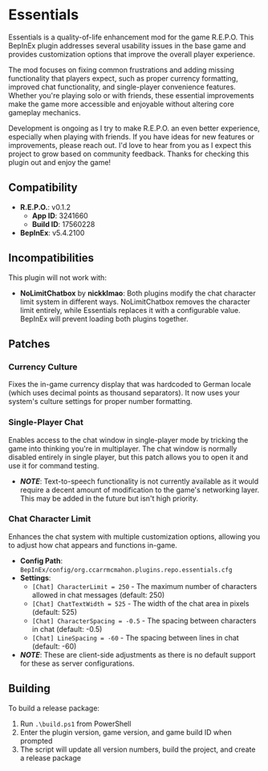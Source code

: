 # Essentials

Essentials is a quality-of-life enhancement mod for the game R.E.P.O. This BepInEx plugin addresses several usability issues in the base game and provides customization options that improve the overall player experience.

The mod focuses on fixing common frustrations and adding missing functionality that players expect, such as proper currency formatting, improved chat functionality, and single-player convenience features. Whether you're playing solo or with friends, these essential improvements make the game more accessible and enjoyable without altering core gameplay mechanics.

Development is ongoing as I try to make R.E.P.O. an even better experience, especially when playing with friends. If you have ideas for new features or improvements, please reach out. I'd love to hear from you as I expect this project to grow based on community feedback. Thanks for checking this plugin out and enjoy the game!

## Compatibility

-   **R.E.P.O.**: v0.1.2
    -   **App ID**: 3241660
    -   **Build ID**: 17560228
-   **BepInEx**: v5.4.2100

## Incompatibilities

This plugin will not work with:

-   **NoLimitChatbox** by **nickklmao**: Both plugins modify the chat character limit system in different ways. NoLimitChatbox removes the character limit entirely, while Essentials replaces it with a configurable value. BepInEx will prevent loading both plugins together.

## Patches

### Currency Culture

Fixes the in-game currency display that was hardcoded to German locale (which uses decimal points as thousand separators). It now uses your system's culture settings for proper number formatting.

### Single-Player Chat

Enables access to the chat window in single-player mode by tricking the game into thinking you're in multiplayer. The chat window is normally disabled entirely in single player, but this patch allows you to open it and use it for command testing.

-   **_NOTE_**: Text-to-speech functionality is not currently available as it would require a decent amount of modification to the game's networking layer. This may be added in the future but isn't high priority.

### Chat Character Limit

Enhances the chat system with multiple customization options, allowing you to adjust how chat appears and functions in-game.

-   **Config Path**: `BepInEx/config/org.ccarrmcmahon.plugins.repo.essentials.cfg`
-   **Settings**:
    -   `[Chat] CharacterLimit = 250` - The maximum number of characters allowed in chat messages (default: 250)
    -   `[Chat] ChatTextWidth = 525` - The width of the chat area in pixels (default: 525)
    -   `[Chat] CharacterSpacing = -0.5` - The spacing between characters in chat (default: -0.5)
    -   `[Chat] LineSpacing = -60` - The spacing between lines in chat (default: -60)
-   **_NOTE_**: These are client-side adjustments as there is no default support for these as server configurations.

## Building

To build a release package:

1. Run `.\build.ps1` from PowerShell
2. Enter the plugin version, game version, and game build ID when prompted
3. The script will update all version numbers, build the project, and create a release package
